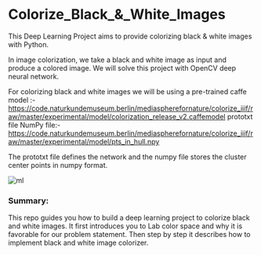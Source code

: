 # Colorize_Black_&_White_Images

This Deep Learning Project aims to provide colorizing black & white images with Python.

In image colorization, we take a black and white image as input and produce a colored image. We will solve this project with OpenCV deep neural network.

For colorizing black and white images we will be using a pre-trained 
          caffe model :- https://code.naturkundemuseum.berlin/mediaspherefornature/colorize_iiif/raw/master/experimental/model/colorization_release_v2.caffemodel
          prototxt file
          NumPy file:- https://code.naturkundemuseum.berlin/mediaspherefornature/colorize_iiif/raw/master/experimental/model/pts_in_hull.npy

The prototxt file defines the network and the numpy file stores the cluster center points in numpy format.

![ml](https://pyimagesearch.com/wp-content/uploads/2019/02/bw_colorization_opencv_adrian_janie.jpg)

### Summary:
This repo guides you how to build a deep learning project to colorize black and white images. It first introduces you to Lab color space and why it is favorable for our problem statement. Then step by step it describes how to implement black and white image colorizer.
